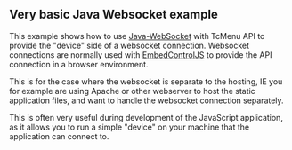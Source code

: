 ## Very basic Java Websocket example

This example shows how to use [Java-WebSocket](https://github.com/TooTallNate/Java-WebSocket) with TcMenu API to provide the "device" side of a websocket connection. Websocket connections are normally used with [EmbedControlJS](https://github.com/TcMenu/embedcontrolJS) to provide the API connection in a browser environment. 

This is for the case where the websocket is separate to the hosting, IE you for example are using Apache or other webserver to host the static application files, and want to handle the websocket connection separately.

This is often very useful during development of the JavaScript application, as it allows you to run a simple "device" on your machine that the application can connect to. 
